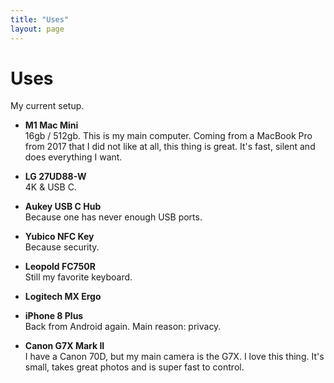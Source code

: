 ```yaml
---
title: "Uses"
layout: page
---
```


# Uses

My current setup.

- **M1 Mac Mini**  
16gb / 512gb. This is my main computer. Coming from a MacBook Pro from 2017 that I did not like at all, this thing is great. It's fast, silent and does everything I want.

- **LG 27UD88-W**  
4K & USB C.

- **Aukey USB C Hub**  
Because one has never enough USB ports.

- **Yubico NFC Key**  
Because security.

- **Leopold FC750R**  
Still my favorite keyboard.

- **Logitech MX Ergo**

- **iPhone 8 Plus**  
Back from Android again. Main reason: privacy.

- **Canon G7X Mark II**  
I have a Canon 70D, but my main camera is the G7X. I love this thing. It's small, takes great photos and is super fast to control.
